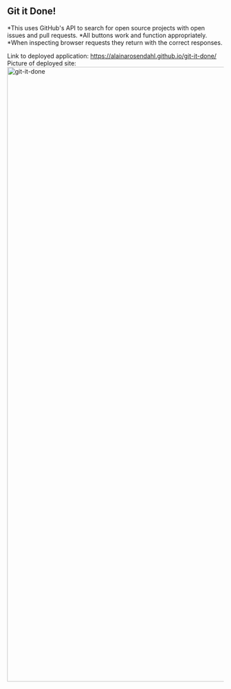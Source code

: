 ## Git it Done!

*This uses GitHub's API to search for open source projects with open issues and pull requests.
*All buttons work and function appropriately.
*When inspecting browser requests they return with the correct responses.


Link to deployed application: https://alainarosendahl.github.io/git-it-done/
Picture of deployed site:
<img width="1429" alt="git-it-done" src="https://user-images.githubusercontent.com/101417047/166080804-95c9ee36-726d-48f6-9815-072d6482e64b.png">
